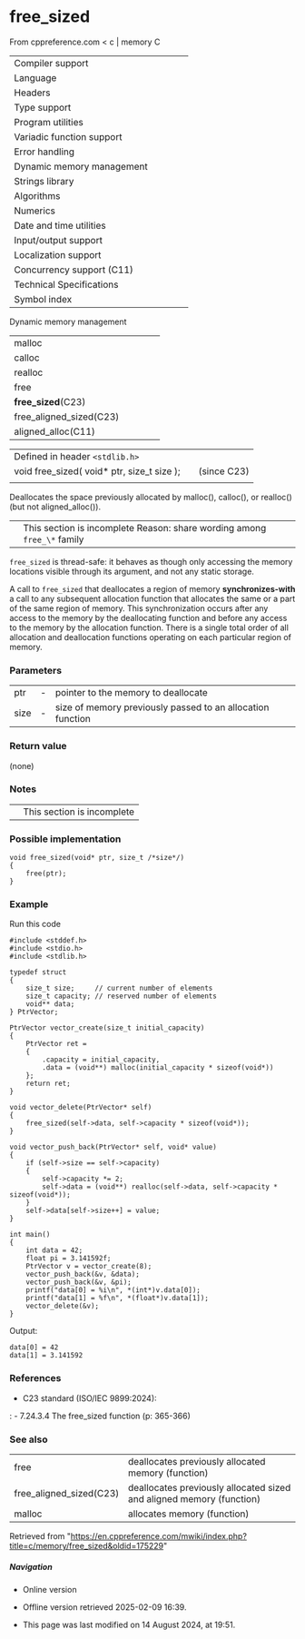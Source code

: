 # free_sized

From cppreference.com
< c‎ | memory
 C

|  |  |  |  |  |
| --- | --- | --- | --- | --- |
| Compiler support | | | | |
| Language | | | | |
| Headers | | | | |
| Type support | | | | |
| Program utilities | | | | |
| Variadic function support | | | | |
| Error handling | | | | |
| Dynamic memory management | | | | |
| Strings library | | | | |
| Algorithms | | | | |
| Numerics | | | | |
| Date and time utilities | | | | |
| Input/output support | | | | |
| Localization support | | | | |
| Concurrency support (C11) | | | | |
| Technical Specifications | | | | |
| Symbol index | | | | |

 Dynamic memory management

|  |  |  |  |  |
| --- | --- | --- | --- | --- |
| malloc | | | | |
| calloc | | | | |
| realloc | | | | |
| free | | | | |
| ****free_sized****(C23) | | | | |
| free_aligned_sized(C23) | | | | |
| aligned_alloc(C11) | | | | |

|  |  |  |
| --- | --- | --- |
| Defined in header `<stdlib.h>` |  |  |
| void free_sized( void\* ptr, size_t size ); |  | (since C23) |
|  |  |  |

Deallocates the space previously allocated by malloc(), calloc(), or realloc() (but not aligned_alloc()).

|  |  |
| --- | --- |
|  | This section is incomplete Reason: share wording among `free_\*` family |

`free_sized` is thread-safe: it behaves as though only accessing the memory locations visible through its argument, and not any static storage.

A call to `free_sized` that deallocates a region of memory **synchronizes-with** a call to any subsequent allocation function that allocates the same or a part of the same region of memory. This synchronization occurs after any access to the memory by the deallocating function and before any access to the memory by the allocation function. There is a single total order of all allocation and deallocation functions operating on each particular region of memory.

### Parameters

|  |  |  |
| --- | --- | --- |
| ptr | - | pointer to the memory to deallocate |
| size | - | size of memory previously passed to an allocation function |

### Return value

(none)

### Notes

|  |  |
| --- | --- |
|  | This section is incomplete |

### Possible implementation

```
void free_sized(void* ptr, size_t /*size*/)
{
    free(ptr);
}

```

### Example

Run this code

```
#include <stddef.h>
#include <stdio.h>
#include <stdlib.h>
 
typedef struct
{
    size_t size;     // current number of elements
    size_t capacity; // reserved number of elements
    void** data;
} PtrVector;
 
PtrVector vector_create(size_t initial_capacity)
{
    PtrVector ret =
    {
        .capacity = initial_capacity,
        .data = (void**) malloc(initial_capacity * sizeof(void*))
    };
    return ret;
}
 
void vector_delete(PtrVector* self)
{
    free_sized(self->data, self->capacity * sizeof(void*));
}
 
void vector_push_back(PtrVector* self, void* value)
{
    if (self->size == self->capacity)
    {
        self->capacity *= 2;
        self->data = (void**) realloc(self->data, self->capacity * sizeof(void*));
    }
    self->data[self->size++] = value;
}
 
int main()
{
    int data = 42;
    float pi = 3.141592f;
    PtrVector v = vector_create(8);
    vector_push_back(&v, &data);
    vector_push_back(&v, &pi);
    printf("data[0] = %i\n", *(int*)v.data[0]);
    printf("data[1] = %f\n", *(float*)v.data[1]);
    vector_delete(&v);
}

```

Output:

```
data[0] = 42
data[1] = 3.141592

```

### References

- C23 standard (ISO/IEC 9899:2024):

:   - 7.24.3.4 The free_sized function (p: 365-366)

### See also

|  |  |
| --- | --- |
| free | deallocates previously allocated memory   (function) |
| free_aligned_sized(C23) | deallocates previously allocated sized and aligned memory   (function) |
| malloc | allocates memory   (function) |

Retrieved from "<https://en.cppreference.com/mwiki/index.php?title=c/memory/free_sized&oldid=175229>"

##### Navigation

- Online version
- Offline version retrieved 2025-02-09 16:39.

- This page was last modified on 14 August 2024, at 19:51.